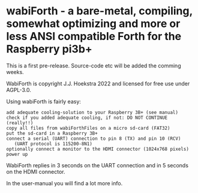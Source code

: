 # wabiForth - a bare-metal, compiling, somewhat optimizing and more or less ANSI compatible Forth for the Raspberry pi3b+

This is a first pre-release. Source-code etc will be added the comming weeks.

WabiForth is copyright J.J. Hoekstra 2022 and licensed for free use under AGPL-3.0.

Using wabiForth is fairly easy:

	add adequate cooling-solution to your Raspberry 3B+ (see manual)
	check if you added adequate cooling, if not: DO NOT CONTINUE (really!!)
    copy all files from wabiForthFiles on a micro sd-card (FAT32)
    put the sd-card in a Raspberry 3B+
    connect a serial (UART) connection to pin 8 (TX) and pin 10 (RCV)
       (UART protocol is 115200-8N1)
    optionally connect a monitor to the HDMI connector (1024x768 pixels)
    power up
    
WabiForth replies in 3 seconds on the UART connection and in 5 seconds on the HDMI connector.

In the user-manual you will find a lot more info.
